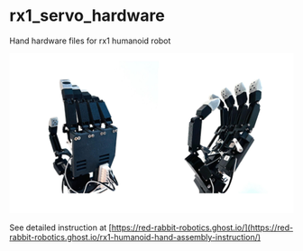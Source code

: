 # rx1_servo_hardware
Hand hardware files for rx1 humanoid robot  

![image](https://github.com/Red-Rabbit-Robotics/rx1_hand_hardware/blob/master/media/assem_hand.jpg)  

See detailed instruction at [https://red-rabbit-robotics.ghost.io/](https://red-rabbit-robotics.ghost.io/rx1-humanoid-hand-assembly-instruction/)
